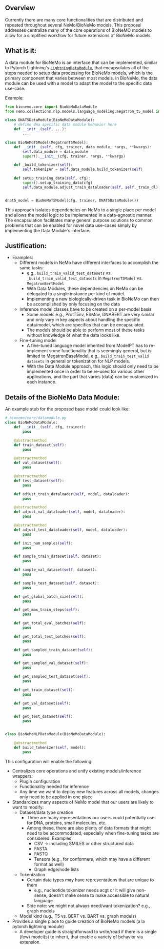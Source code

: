 ## Overview
Currently there are many core functionalities that are distributed and repeated
throughout several NeMo/BioNeMo models. This proposal addresses
centralize many of the core operations of BioNeMO models to
allow for a simplified workflow for future extensions of BioNeMo models.

## What is it:

A data module for BioNeMo is an interface that can be implemented, similar to
Pytorch Lightning's [`LightningDataModule`](https://pytorch-lightning.readthedocs.io/en/stable/data/datamodule.html),
that encapsulates all of the steps needed to setup data processing
for BioNeMo models, which is the primary component that varies between most
models. In BioNeMo, the data module can be used with a model to adapt the model
to the specific data use-case.


Example:

```python
from bionemo.core import BioNeMoDataModule
from nemo.collections.nlp.models.language_modeling.megatron_t5_model import MegatronT5Model

class DNAT5DataModule(BioNeMoDataModule):
    # define dna specific data module behavior here
    def __init__(self, ...):
        ...

class BioNeMoT5Model(MegatronT5Model):
    def __init__(self, cfg, trainer, data_module, *args, **kwargs):
        self.data_module = data_module
        super().__init__(cfg, trainer, *args, **kwargs)

    def _build_tokenizer(self):
        self.tokenizer = self.data_module.build_tokenizer(self)

    def setup_training_data(self, cfg):
        super().setup_training_data(cfg)
        self.data_module.adjust_train_dataloader(self, self._train_dl)


dnat5_model = BioNeMoT5Model(cfg, trainer, DNAT5DataModule())
```

This approach isolates dependencies on NeMo to a single place per model and
allows the model logic to be implemented in a data-agnostic manner.
The encapsulation facilitates many general purpose solutions to common problems that
can be enabled for novel data use-cases simply by implementing the Data Module's
interface.


## Justification:
* Examples:
    * Different models in NeMo have different interfaces to accomplish the same tasks:
        * e.g., `build_train_valid_test_datasets` vs. `_build_train_valid_test_datasets` in `MegatronT5Model` vs. `MegatronBertModel`
        * With Data Modules, these dependencies on NeMo can be delegated to a single
          instance per kind of model.
        * Implementing a new biologically-driven task in BioNeMo can then
          be accomplished by only focusing on the data
    * Inference model classes have to be created on a per-model basis
        * Some models e.g., ProtT5nv, ESMnv, DNABERT are very similar and only vary in key aspects about handling the specific data/model, which are specifics that can be encapsulated.
        * The models should be able to perform most of these tasks without knowledge
          of what the data looks like.
    * Fine-tuning model
        * A fine-tuned language model inherited from ModelPT has to re-implement some functionality that is seemingly general, but is limited to MegatronBaseModel, e.g., `build_train_test_valid datasets` in general or tokenization for NLP models.
        * With the Data Module approach, this logic should only need to be implemented once in order
          to be re-used for various other applications, and the part that varies (data) can be
          customized in each instance.


## Details of the BioNeMo Data Module:

An example stub for the proposed base model could look like:
```python
# bionemo/core/datamodule.py
class BioNeMoDataModule:
    def __init__(self, cfg, trainer):
        pass

    @abstractmethod
    def train_dataset(self):
        pass

    @abstractmethod
    def val_dataset(self):
        pass

    @abstractmethod
    def test_dataset(self):
        pass

    def adjust_train_dataloader(self, model, dataloader):
        pass

    @abstractmethod
    def adjust_val_dataloader(self, model, dataloader):
        pass

    @abstractmethod
    def adjust_test_dataloader(self, model, dataloader):
        pass

    def init_num_samples(self):
        pass

    def sample_train_dataset(self, dataset):
        pass

    def sample_val_dataset(self, dataset):
        pass

    def sample_test_dataset(self, dataset):
        pass

    def get_global_batch_size(self):
        pass

    def get_max_train_steps(self):
        pass

    def get_total_eval_batches(self):
        pass

    def get_total_test_batches(self):
        pass

    def get_sampled_train_dataset(self):
        pass

    def get_sampled_val_dataset(self):
        pass

    def get_sampled_test_dataset(self):
        pass

    def get_train_dataset(self):
        pass

    def get_val_dataset(self):
        pass

    def get_test_dataset(self):
        pass


class BioNeMoNLPDataModule(BioNeMoDataModule):

    @abstractmethod
    def build_tokenizer(self, model):
        pass

```


This configuration will enable the following:
* Centralizes core operations and unify existing models/inference wrappers:
    * Plugin configuration
    * Functionality needed for inference
    * Any time we want to deploy new features across all models, changes only need to be applied in one place
* Standardizes many aspects of NeMo model that our users are likely to want to modify:
    * Dataset/data type creation
        * There are many representations our users could potentially use for DNA, proteins, small molecules, etc.
        * Among these, there are also plenty of data formats that might need to be accommodated, especially when fine-tuning tasks are considered. Examples:
            * CSV -> including SMILES or other structured data
            * FASTA
            * FASTQ
            * Tensors (e.g., for conformers, which may have a different format
                as well)
            * Graph edge/node lists
    * Tokenization
        * Certain data types may have representations that are unique to them
            * e.g., nucleotide tokenizer needs acgt or it will give non-sense,
                doesn't make sense to make accessible to natural language
        * Side note: we might not always need/want tokenization? e.g., graph
            models
    * Model kind (e.g., T5 vs. BERT vs. BART vs. graph models)
* Provides a single place to guide creation of BioNeMo models (a la pytorch
    lightning module)
    * A developer guide is straightforward to write/read if there is a
        single (few) model(s) to inherit, that enable a variety of behavior via
        extension.
